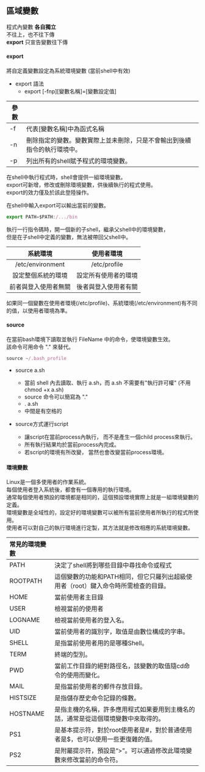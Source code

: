 ## 區域變數

程式內變數 **各自獨立**   
不往上，也不往下傳   
**export** 只宣告變數往下傳

#### export
將自定義變數設定為系統環境變數 (當前shell中有效)
* export 語法
    * export [-fnp][變數名稱]=[變數設定值]

| 參數 |  |
| ---- | ---- |
| -f | 代表[變數名稱]中為函式名稱 |
| -n | 刪除指定的變數。變數實際上並未刪除，只是不會輸出到後續指令的執行環境中。 |
| -p | 列出所有的shell賦予程式的環境變數。 |


在shell中執行程式時，shell會提供一組環境變數。   
export可新增，修改或刪除環境變數，供後續執行的程式使用。   
export的效力僅及於該此登陸操作。

在shell中輸入export可以輸出當前的變數。
```js
export PATH=$PATH:/.../bin
```

執行一行指令碼時，開一個新的子shell，繼承父shell中的環境變數，   
但是在子shell中定義的變數，無法被帶回父shell中。

| 系統環境 | 使用者環境 |
| :---: | :---: |
| /etc/environment | /etc/profile |
| 設定整個系統的環境 | 設定所有使用者的環境 |
| 前者與登入使用者無關 | 後者與登入使用者有關 |

如果同一個變數在使用者環境(/etc/profile)、系統環境(/etc/environment)有不同的值，以使用者環境為準。

#### source

在當前bash環境下讀取並執行 FileName 中的命令，使環境變數生效。   
該命令可用命令 "." 來替代。
```js
source ~/.bash_profile
```

* source a.sh
    * 當前 shell 內去讀取、執行 a.sh，而 a.sh 不需要有"執行許可權" (不用 chmod +x a.sh)
    * source 命令可以簡寫為 "."
    * . a.sh
    * 中間是有空格的


* source方式運行script
    * 讓script在當前process內執行， 而不是產生一個child process來執行。
    * 所有執行結果均於當前process內完成。
    * 若script的環境有所改變， 當然也會改變當前process環境。

#### 環境變數
Linux是一個多使用者的作業系統。   
每個使用者登入系統後，都會有一個專用的執行環境。   
通常每個使用者預設的環境都是相同的，這個預設環境實際上就是一組環境變數的定義。   
環境變數是全域性的，設定好的環境變數可以被所有當前使用者所執行的程式所使用。   
使用者可以對自己的執行環境進行定製，其方法就是修改相應的系統環境變數。

|常見的環境變數||
|:---|:---|
|PATH|決定了shell將到哪些目錄中尋找命令或程式|
|ROOTPATH|這個變數的功能和PATH相同，但它只羅列出超級使用者（root）鍵入命令時所需檢查的目錄。|
|HOME|當前使用者主目錄|
|USER|檢視當前的使用者|
|LOGNAME|檢視當前使用者的登入名。|
|UID|當前使用者的識別字，取值是由數位構成的字串。|
|SHELL|是指當前使用者用的是哪種Shell。|
|TERM|終端的型別。|
|PWD|當前工作目錄的絕對路徑名，該變數的取值隨cd命令的使用而變化。|
|MAIL|是指當前使用者的郵件存放目錄。|
|HISTSIZE|是指儲存歷史命令記錄的條數。|
|HOSTNAME|是指主機的名稱，許多應用程式如果要用到主機名的話，通常是從這個環境變數中來取得的。|
|PS1|是基本提示符，對於root使用者是#，對於普通使用者是$，也可以使用一些更復雜的值。|
|PS2|是附屬提示符，預設是“>”。可以通過修改此環境變數來修改當前的命令符。|

